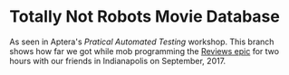 # Totally Not Robots Movie Database

As seen in Aptera's *Pratical Automated Testing* workshop. This branch shows how far we got while mob programming the [Reviews epic](reviews.md) for two hours with our friends in Indianapolis on September, 2017.

